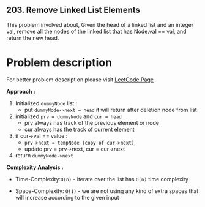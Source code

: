 ## 203. Remove Linked List Elements

This problem involved about, Given the head of a linked list and an integer val, remove all the nodes of the linked list that has Node.val == val, and return the new head.

# Problem description

For better problem description please visit [LeetCode Page](https://leetcode.com/problems/remove-linked-list-elements/description/)

**Approach :**<br/>

1. Initialized `dummyNode` list :
    - put `dummyNode->next = head` it will return after deletion node from list
2. initialized `prv = dummyNode` and `cur = head`
    - prv always has track of the previous element or node
    - cur always has the track of current element
3. if cur->val == value :
    - `prv->next = tempNode (copy of cur->next)`,
    - update prv = prv->next, cur = cur->next
4. return `dummyNode->next`

**Complexity Analysis :**<br/>

-   Time-Complexity:`O(n)` - iterate over the list has `O(n)` time complexity

-   Space-Complexity: `O(1)` - we are not using any kind of extra spaces that will increase according to the given input
